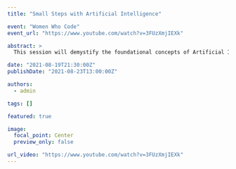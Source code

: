 ```yaml
---
title: "Small Steps with Artificial Intelligence"

event: "Women Who Code"
event_url: "https://www.youtube.com/watch?v=3FUzXmjIEXk"

abstract: >
  This session will demystify the foundational concepts of Artificial Intelligence (AI), Data Science, Machine Learning (ML), and Deep Learning (DL), highlighting their key differences and interconnections. It offers a brief historical overview of AI, including the two major AI winters, and introduces core learning paradigms—Supervised, Unsupervised, and Reinforcement Learning. The session also touches on neurons, neural networks, and the role of statistics in Data Science. Real-world applications such as voice command assistants like Alexa and Siri, and self-driving cars, are used to contextualize the concepts discussed.

date: "2021-08-19T21:30:00Z"
publishDate: "2021-08-23T13:00:00Z"

authors:
  - admin

tags: []

featured: true

image:
  focal_point: Center
  preview_only: false

url_video: "https://www.youtube.com/watch?v=3FUzXmjIEXk"
---
```




